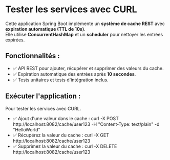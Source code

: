 # Tester les services avec CURL

Cette application Spring Boot implémente un **système de cache REST** avec **expiration automatique (TTL de 10s)**.  
Elle utilise **ConcurrentHashMap** et un **scheduler** pour nettoyer les entrées expirées.

## Fonctionnalités :
- ✅ API REST pour ajouter, récupérer et supprimer des valeurs du cache.
- ✅ Expiration automatique des entrées après **10 secondes**.
- ✅ Tests unitaires et tests d'intégration inclus.

## Exécuter l'application :
Pour tester les services avec CURL.
- ✅ Ajout d'une valeur dans le cache :
curl -X POST http://localhost:8082/cache/user123 -H "Content-Type: text/plain" -d "HelloWorld"
- ✅ Récupérez la valeur du cache :
curl -X GET http://localhost:8082/cache/user123
- ✅ Supprimez la valeur du cache :
curl -X DELETE http://localhost:8082/cache/user123

